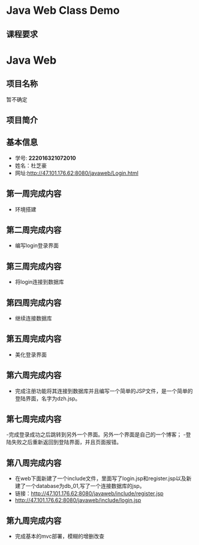 
# Java Web Class Demo

## 课程要求



# Java Web 
## 项目名称
暂不确定


## 项目简介


## 基本信息

- 学号: **222016321072010**
- 姓名：杜芝豪
- 网址:http://47.101.176.62:8080/javaweb/Login.html


## 第一周完成内容
- 环境搭建
## 第二周完成内容
- 编写login登录界面
## 第三周完成内容
- 将login连接到数据库
## 第四周完成内容
- 继续连接数据库
## 第五周完成内容
- 美化登录界面
## 第六周完成内容
- 完成注册功能将其连接到数据库并且编写一个简单的JSP文件，是一个简单的登陆界面，名字为dzh.jsp。
## 第七周完成内容
-完成登录成功之后跳转到另外一个界面。另外一个界面是自己的一个博客；
-登陆失败之后重新返回到登陆界面，并且页面报错。
## 第八周完成内容
- 在web下面新建了一个include文件，里面写了login.jsp和register.jsp以及新建了一个database为db_01,写了一个连接数据库的jsp。
- 链接：http://47.101.176.62:8080/javaweb/include/register.jsp
- http://47.101.176.62:8080/javaweb/include/login.jsp
## 第九周完成内容
- 完成基本的mvc部署，模糊的增删改查













